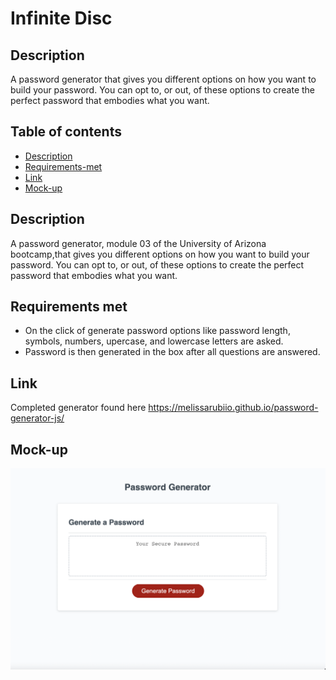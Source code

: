 # Infinite Disc

## Description
A password generator that gives you different options on how you want to build your password. You can opt to, or out, of these options to create the perfect password that embodies what you want.
## Table of contents
- [Description](#description)
- [Requirements-met](#requirements-met)
- [Link](#link)
- [Mock-up](#mock-up)
## Description
A password generator, module 03 of the University of Arizona bootcamp,that gives you different options on how you want to build your password. You can opt to, or out, of these options to create the perfect password that embodies what you want.
## Requirements met
- On the click of generate password options like password length, symbols, numbers, upercase, and lowercase letters are asked.
- Password is then generated in the box after all questions are answered.
## Link
Completed generator found here https://melissarubiio.github.io/password-generator-js/
## Mock-up 
![alt infinite-disc website](/images/generator.png)
